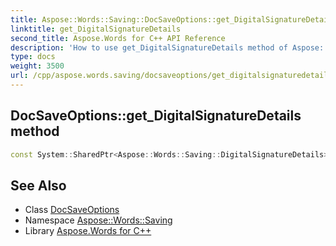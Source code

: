 ```yaml
---
title: Aspose::Words::Saving::DocSaveOptions::get_DigitalSignatureDetails method
linktitle: get_DigitalSignatureDetails
second_title: Aspose.Words for C++ API Reference
description: 'How to use get_DigitalSignatureDetails method of Aspose::Words::Saving::DocSaveOptions class in C++.'
type: docs
weight: 3500
url: /cpp/aspose.words.saving/docsaveoptions/get_digitalsignaturedetails/
---
```

## DocSaveOptions::get_DigitalSignatureDetails method




```cpp
const System::SharedPtr<Aspose::Words::Saving::DigitalSignatureDetails> & Aspose::Words::Saving::DocSaveOptions::get_DigitalSignatureDetails() const
```

## See Also

* Class [DocSaveOptions](../)
* Namespace [Aspose::Words::Saving](../../)
* Library [Aspose.Words for C++](../../../)
